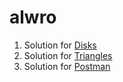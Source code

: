 # alwro
1. Solution for [Disks](http://main.edu.pl/en/archive/oi/13/kra)
2. Solution for [Triangles](http://oi.edu.pl/old/php/show.php?ac=p181901&module=show&file=zadania/oi1/triangles)
3. Solution for [Postman](http://main.edu.pl/en/archive/oi/13/lis)

